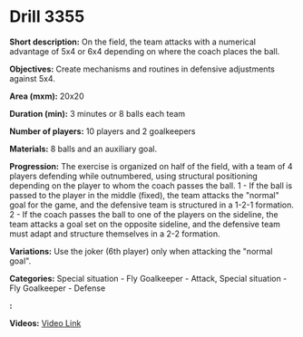 # Drill 3355

**Short description:**
On the field, the team attacks with a numerical advantage of 5x4 or 6x4 depending on where the coach places the ball.

**Objectives:**
Create mechanisms and routines in defensive adjustments against 5x4.

**Area (mxm):**
20x20

**Duration (min):**
3 minutes or 8 balls each team

**Number of players:**
10 players and 2 goalkeepers

**Materials:**
8 balls and an auxiliary goal.

**Progression:**
The exercise is organized on half of the field, with a team of 4 players defending while outnumbered, using structural positioning depending on the player to whom the coach passes the ball. 1 - If the ball is passed to the player in the middle (fixed), the team attacks the "normal" goal for the game, and the defensive team is structured in a 1-2-1 formation. 2 - If the coach passes the ball to one of the players on the sideline, the team attacks a goal set on the opposite sideline, and the defensive team must adapt and structure themselves in a 2-2 formation.

**Variations:**
Use the joker (6th player) only when attacking the "normal goal".

**Categories:**
Special situation - Fly Goalkeeper - Attack, Special situation - Fly Goalkeeper - Defense

**:**


**Videos:**
[Video Link](https://www.youtube.com/embed/0NINTi3zpsQ)

